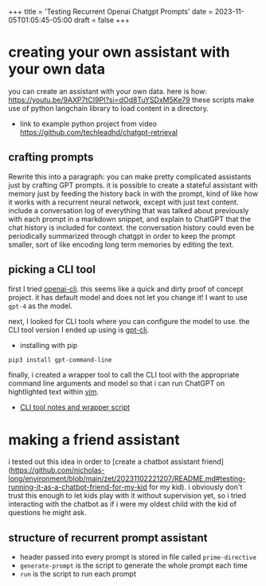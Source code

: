 +++
title = 'Testing Recurrent Openai Chatgpt Prompts'
date = 2023-11-05T01:05:45-05:00
draft = false
+++

# creating your own assistant with your own data
you can create an assistant with your own data. here is how: https://youtu.be/9AXP7tCI9PI?si=dOd8TuYSDxM5Ke79
these scripts make use of python langchain library to load content in a directory.
- link to example python project from video https://github.com/techleadhd/chatgpt-retrieval

## crafting prompts
Rewrite this into a paragraph:
you can make pretty complicated assistants just by crafting GPT prompts.
it is possible to create a stateful assistant with memory just by feeding the history back in with the prompt, kind of like how it works with a recurrent neural network, except with just text content.
include a conversation log of everything that was talked about previously with each prompt in a markdown snippet, and explain to ChatGPT that the chat history is included for context.
the conversation history could even be periodically summarized through chatgpt in order to keep the prompt smaller, sort of like encoding long term memories by editing the text.

## picking a CLI tool
first I tried [openai-cli](https://github.com/peterdemin/openai-cli).
this seems like a quick and dirty proof of concept project.
it has default model and does not let you change it!
I want to use `gpt-4` as the model.

next, I looked for CLI tools where you can configure the model to use.
the CLI tool version I ended up using is [gpt-cli](https://github.com/kharvd/gpt-cli).
- installing with pip
```bash
pip3 install gpt-command-line
```

finally, i created a wrapper tool to call the CLI tool with the appropriate command line arguments and model so that i can run ChatGPT on hightlighted text within [vim](https://github.com/nicholas-long/environment/tree/main/zet/20230905015059).
- [CLI tool notes and wrapper script](https://github.com/nicholas-long/environment/blob/main/zet/20231103204105/README.md)

# making a friend assistant
i tested out this idea in order to [create a chatbot assistant friend](https://github.com/nicholas-long/environment/blob/main/zet/20231102221207/README.md#testing-running-it-as-a-chatbot-friend-for-my-kid for my kid).
i obviously don't trust this enough to let kids play with it without supervision yet, so i tried interacting with the chatbot as if i were my oldest child with the kid of questions he might ask.

## structure of recurrent prompt assistant
- header passed into every prompt is stored in file called `prime-directive`
- `generate-prompt` is the script to generate the whole prompt each time
- `run` is the script to run each prompt
